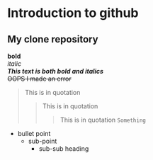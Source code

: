 # Introduction to github
## My clone repository
**bold**\
_italic_\
***This text is both bold and italics***\
~~OOPS I made an error~~
>This is in quotation
>>This is in quotation
>>>This is in quotation
```Something```
- bullet point
  * sub-point
    + sub-sub heading
